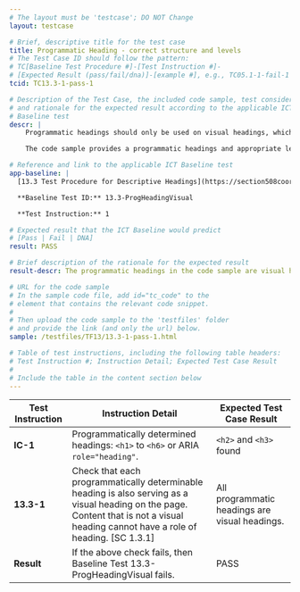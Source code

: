 ```yaml
---
# The layout must be 'testcase'; DO NOT Change
layout: testcase

# Brief, descriptive title for the test case
title: Programmatic Heading - correct structure and levels
# The Test Case ID should follow the pattern:
# TC[Baseline Test Procedure #]-[Test Instruction #]-
# [Expected Result (pass/fail/dna)]-[example #], e.g., TC05.1-1-fail-1
tcid: TC13.3-1-pass-1

# Description of the Test Case, the included code sample, test considerations,
# and rationale for the expected result according to the applicable ICT
# Baseline test
descr: |
    Programmatic headings should only be used on visual headings, which denote sections of content. 

    The code sample provides a programmatic headings and appropriate levels for all visual headings. A successful test should identify a PASS against Baseline 13.3-ProgHeadingVisual.

# Reference and link to the applicable ICT Baseline test
app-baseline: |
  [13.3 Test Procedure for Descriptive Headings](https://section508coordinators.github.io/ICTTestingBaseline/13Structure.html#133-test-procedure-for-programmatic-headings-visual)

  **Baseline Test ID:** 13.3-ProgHeadingVisual

  **Test Instruction:** 1

# Expected result that the ICT Baseline would predict
# [Pass | Fail | DNA]
result: PASS

# Brief description of the rationale for the expected result
result-descr: The programmatic headings in the code sample are visual headings

# URL for the code sample
# In the sample code file, add id="tc_code" to the
# element that contains the relevant code snippet.
#
# Then upload the code sample to the 'testfiles' folder
# and provide the link (and only the url) below.
sample: /testfiles/TF13/13.3-1-pass-1.html

# Table of test instructions, including the following table headers:
# Test Instruction #; Instruction Detail; Expected Test Case Result
#
# Include the table in the content section below
---
```

| Test Instruction | Instruction Detail | Expected Test Case Result |
|------------------|--------------------|---------------------------|
| **IC-1** | Programmatically determined headings: `<h1>` to `<h6>` or ARIA `role="heading"`. | `<h2>` and `<h3>` found|
| **13.3-1** | Check that each programmatically determinable heading is also serving as a visual heading on the page. Content that is not a visual heading cannot have a role of heading. [SC 1.3.1] | All programmatic headings are visual headings.|
| **Result** | If the above check fails, then Baseline Test 13.3-ProgHeadingVisual fails. | PASS |
